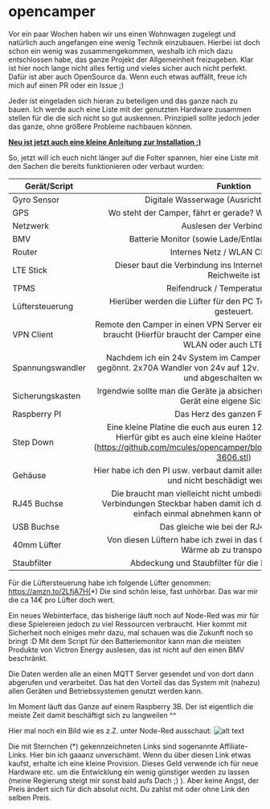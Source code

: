 # opencamper

Vor ein paar Wochen haben wir uns einen Wohnwagen zugelegt und natürlich auch angefangen eine wenig Technik einzubauen.
Hierbei ist doch schon ein wenig was zusammengekommen, weshalb ich mich dazu entschlossen habe, das ganze Projekt der Allgemeinheit freizugeben.
Klar ist hier noch lange nicht alles fertig und vieles sicher auch nicht perfekt. Dafür ist aber auch OpenSource da. Wenn euch etwas auffällt, freue ich mich auf einen PR oder ein Issue ;)

Jeder ist eingeladen sich hieran zu beteiligen und das ganze nach zu bauen.
Ich werde auch eine Liste mit der genutzten Hardware zusammen stellen für die die sich nicht so gut auskennen.
Prinzipiell sollte jedoch jeder das ganze, ohne größere Probleme nachbauen können.

**[Neu ist jetzt auch eine kleine Anleitung zur Installation ;)](https://github.com/mcules/opencamper/blob/master/INSTALL.md)**

So, jetzt will ich euch nicht länger auf die Folter spannen, hier eine Liste mit den Sachen die bereits funktionieren oder verbaut wurden:

| Gerät/Script    | Funktion                                                                     | Status | Link |
| -------------   |:---------------------------------------------------------------------------:| ------:| -----:|
| Gyro Sensor     | Digitale Wasserwage (Ausrichten des Campers                                  |  100% |https://amzn.to/2mFJRla(*)|
| GPS             | Wo steht der Camper, fährt er gerade? Wie schnell? (Alarmanlage)             | 100% |https://amzn.to/2uvKEJ1(*)|
| Netzwerk        | Auslesen der Verbindungen                                                    |  95% ||
| BMV             | Batterie Monitor (sowie Lade/Entlade Strom/Spannung)                         | 100% |https://amzn.to/2mgoxm0(*)|
| Router          | Internes Netz / WLAN Client / LTE                                            |  75% |https://amzn.to/2unNpwz(*)|
| LTE Stick       | Dieser baut die Verbindung ins Internet auf wenn kein WLAN in Reichweite ist | 100% |https://amzn.to/2uoR8dc(*)|
| TPMS            | Reifendruck / Temperatur Sensoren                                            |  70% |https://amzn.to/2mi9R61(*)|
| Lüftersteuerung | Hierüber werden die Lüfter für den PC Teil sowie den Kühlschrank gesteuert.  |  90% |https://amzn.to/2mmPFQx(*)|
| VPN Client      | Remote den Camper in einen VPN Server einwählen lassen wenn man ihn braucht (Hierfür braucht der Camper eine Internet-Verbindung, kann WLAN oder auch LTE sein) |   30% ||
| Spannungswandler | Nachdem ich ein 24v System im Camper habe, hab ich mir hier was gegönnt. 2x70A Wandler von 24v auf 12v. Können über die Software an und abgeschalten werden. | 100% |https://amzn.to/2uu54So(*)|
| Sicherungskasten | Irgendwie sollte man die Geräte ja absichern. Ich empfehle hier für jedes Gerät eine eigene Sicherung | --- | https://amzn.to/2A2VCLR(*) |
| Raspberry PI | Das Herz des ganzen Projektes | --- | https://amzn.to/2Lewg2Z(*) |
| Step Down | Eine kleine Platine die euch aus euren 12-24v 5v für den PI macht. Hierfür gibt es auch eine kleine Haöterung zum selbst drucken (https://github.com/mcules/opencamper/blob/master/3D%20Models/XY-3606.stl)| --- | https://amzn.to/2uJ2EjN(*) |
| Gehäuse | Hier habe ich den PI usw. verbaut damit alles ein wenig seine Ordnung hat und nicht beschädigt werden kann. | --- | https://amzn.to/2A4BMQo(*) |
| RJ45 Buchse | Die braucht man vielleicht nicht umbedingt, jedoch wollte ich alle Verbindungen Steckbar haben damit ich das komplette Gehäuse auch einfach einmal abnehmen kann ohne zu viel gefrickel | --- | https://amzn.to/2uK1IvM(*) |
| USB Buchse | Das gleiche wie bei der RJ45 Buchse ;) | --- | https://amzn.to/2A4JQkj(*) |
| 40mm Lüfter | Von diesen Lüftern habe ich zwei in das Gehäuse eingebaut um die Wärme ab zu transportieren | --- | https://amzn.to/2uJff6C(*) |
| Staubfilter | Abdeckung und Staubfilter für die beiden 40mm Lüfter | --- | https://amzn.to/2A0FRFt(*) |

Für die Lüftersteuerung habe ich folgende Lüfter genommen: https://amzn.to/2LfjA7H(*) Die sind schön leise, fast unhörbar. Das war mir die ca 14€ pro Lüfter doch wert.

Ein neues Webinterface, das bisherige läuft noch auf Node-Red was mir für diese Spielereien jedoch zu viel Ressourcen verbraucht.
Hier kommt mit Sicherheit noch einiges mehr dazu, mal schauen was die Zukunft noch so bringt :D
Mit dem Script für den Batteriemonitor kann man die meisten Produkte von Victron Energy auslesen, das ist nicht auf den einen BMV beschränkt.

Die Daten werden alle an einen MQTT Server gesendet und von dort dann abgerufen und verarbeitet. Das hat den Vorteil das das System mit (nahezu) allen Geräten und Betriebssystemen genutzt werden kann.

Im Moment läuft das Ganze auf einem Raspberry 3B. Der ist eigentlich die meiste Zeit damit beschäftigt sich zu langweilen ^^

Hier mal noch ein Bild wie es z.Z. unter Node-Red ausschaut:
![alt text](https://github.com/mcules/opencamper/raw/master/screenshots/Dashboard.JPG)

Die mit Sternchen (*) gekennzeichneten Links sind sogenannte Affiliate-Links. Hier bin ich gaaanz unverschämt. Wenn du über diesen Link etwas kaufst, erhalte ich eine kleine Provision. Dieses Geld verwende ich für neue Hardware etc. um die Entwicklung ein wenig günstiger werden zu lassen (meine Regierung steigt mir sonst bald aufs Dach ;) ). Aber keine Angst, der Preis ändert sich für dich absolut nicht. Du zahlst mit oder ohne Link den selben Preis.

